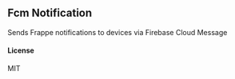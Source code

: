 ## Fcm Notification

Sends Frappe notifications to devices via Firebase Cloud Message

#### License

MIT